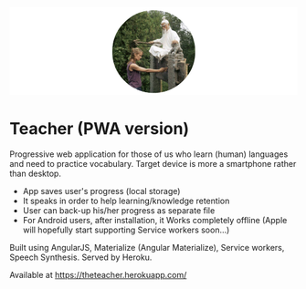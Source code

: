 ![theme img](https://raw.githubusercontent.com/okramovic/teacher-pwa/master/other_res/welcome2.png)

# Teacher (PWA version)

Progressive web application for those of us who learn (human) languages and need to practice vocabulary. Target device is more a smartphone rather than desktop.

* App saves user's progress (local storage)
* It speaks in order to help learning/knowledge retention
* User can back-up his/her progress as separate file
* For Android users, after installation, it Works completely offline (Apple will hopefully start supporting Service workers soon...)


Built using AngularJS, Materialize (Angular Materialize), Service workers, Speech Synthesis. Served by Heroku.

Available at https://theteacher.herokuapp.com/
